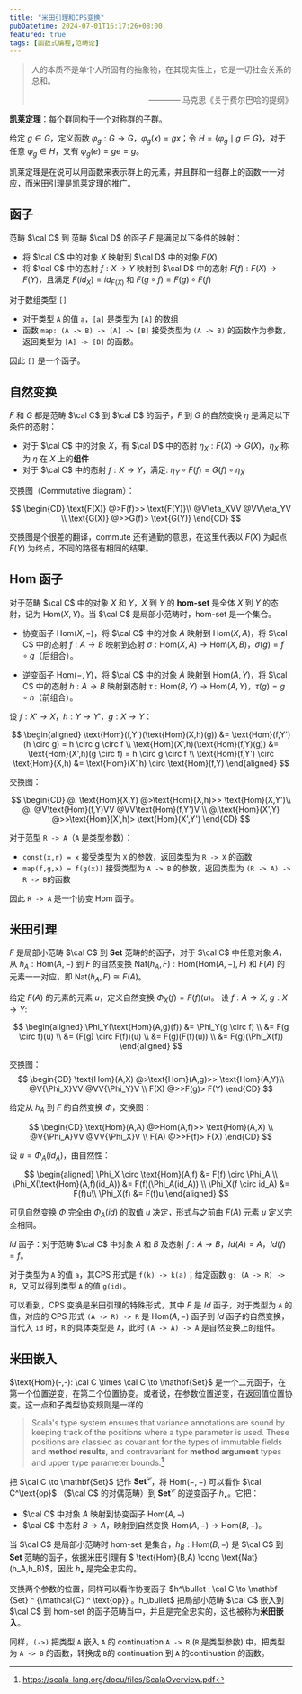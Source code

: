 ```yaml
---
title: "米田引理和CPS变换"
pubDatetime: 2024-07-01T16:17:26+08:00
featured: true
tags: [函数式编程,范畴论]
---
```

>人的本质不是单个人所固有的抽象物，在其现实性上，它是一切社会关系的总和。
><div style='text-align: right;'>———— 马克思《关于费尔巴哈的提纲》</div>

**凯莱定理**：每个群同构于一个对称群的子群。

给定 $g \in G$，定义函数 $\varphi_g: G \to G$，$\varphi_g(x) = gx$；令 $H = \{\varphi_g \mid g \in G\}$，对于任意 $\varphi_g \in H$，又有 $\varphi_g(e) = ge = g$。

凯莱定理是在说可以用函数来表示群上的元素，并且群和一组群上的函数一一对应，而米田引理是凯莱定理的推广。

## 函子

范畴 $\cal C$ 到 范畴 $\cal D$ 的函子 $F$ 是满足以下条件的映射：

* 将 $\cal C$ 中的对象 $X$ 映射到 $\cal D$ 中的对象 $F(X)$
* 将 $\cal C$ 中的态射 $f: X \to Y$ 映射到 $\cal D$ 中的态射 $F(f): F(X) \to F(Y)$，且满足 $F(id_X) = id_{F(X)}$ 和 $F(g \circ f) = F(g) \circ F(f)$

对于数组类型 `[]`
* 对于类型 `A` 的值 `a`，`[a]` 是类型为 `[A]` 的数组
* 函数 `map: (A -> B) -> [A] -> [B]` 接受类型为 `(A -> B)` 的函数作为参数，返回类型为 `[A] -> [B]` 的函数。

因此 `[]` 是一个函子。

## 自然变换

$F$ 和 $G$ 都是范畴 $\cal C$ 到 $\cal D$ 的函子，$F$ 到 $G$ 的自然变换 $\eta$ 是满足以下条件的态射：

* 对于 $\cal C$ 中的对象 $X$，有 $\cal D$ 中的态射 $\eta_X: F(X) \to G(X)$，$\eta_X$ 称为 $\eta$ 在 $X$ 上的**组件**
* 对于 $\cal C$ 中的态射 $f: X \to Y$，满足: $\eta_Y \circ F(f) = G(f) \circ \eta_X$

交换图（Commutative diagram）：

$$
\begin{CD}
\text{F(X)} @>F(f)>> \text{F(Y)}\\
@V\eta_XVV @VV\eta_YV \\
\text{G(X)} @>>G(f)> \text{G(Y)}
\end{CD}
$$

交换图是个很差的翻译，commute 还有通勤的意思，在这里代表以 $F(X)$ 为起点 $F(Y)$ 为终点，不同的路径有相同的结果。

## Hom 函子

对于范畴 $\cal C$ 中的对象 $X$ 和 $Y$，$X$ 到 $Y$ 的 **hom-set** 是全体 $X$ 到 $Y$ 的态射，记为 $\text{Hom}(X,Y)$。当 $\cal C$ 是局部小范畴时，hom-set 是一个集合。

* 协变函子 $\text{Hom}(X,-)$，将 $\cal C$ 中的对象 $A$ 映射到 $\text{Hom}(X,A)$，将 $\cal C$ 中的态射 $f: A \to B$ 映射到态射 $\sigma : \text{Hom}(X,A) \to \text{Hom}(X,B)$，$\sigma(g) = f \circ g$（后组合）。

* 逆变函子 $\text{Hom}(-,Y)$，将 $\cal C$ 中的对象 $A$ 映射到 $\text{Hom}(A,Y)$，将 $\cal C$ 中的态射 $h: A \to B$ 映射到态射 $\tau : \text{Hom}(B,Y) \to \text{Hom}(A,Y)$，$\tau(g) = g \circ h$（前组合）。

设 $f: X' \to X$，$h: Y \to Y'$，$g: X \to Y$：

$$
\begin{aligned}
\text{Hom}(f,Y')(\text{Hom}(X,h)(g)) &= \text{Hom}(f,Y')(h \circ g) = h \circ g \circ f \\
\text{Hom}(X',h)(\text{Hom}(f,Y)(g)) &= \text{Hom}(X',h)(g \circ f) = h \circ g \circ f \\
\text{Hom}(f,Y') \circ \text{Hom}(X,h) &= \text{Hom}(X',h) \circ \text{Hom}(f,Y)
\end{aligned}
$$

交换图：

$$
\begin{CD}
@. \text{Hom}(X,Y) @>\text{Hom}(X,h)>> \text{Hom}(X,Y')\\
@. @V\text{Hom}(f,Y)VV @VV\text{Hom}(f,Y')V \\
@.\text{Hom}(X',Y) @>>\text{Hom}(X',h)> \text{Hom}(X',Y')
\end{CD}
$$

对于范型 `R -> A`（`A` 是类型参数）：

* `const(x,r) = x` 接受类型为 `X` 的参数，返回类型为 `R -> X` 的函数
* `map(f,g,x) = f(g(x))` 接受类型为 `A -> B` 的参数，返回类型为 `(R -> A) -> R -> B`的函数

因此 `R -> A` 是一个协变 $\text{Hom}$ 函子。

## 米田引理

$F$ 是局部小范畴 $\cal C$ 到 $\mathbf{Set}$ 范畴的的函子，对于 $\cal C$ 中任意对象 $A$，从 $h_A: \text{Hom}(A,-)$ 到 $F$ 的自然变换 $\text{Nat}(h_A,F):\text{Hom}(\text{Hom}(A,-),F)$ 和 $F(A)$ 的元素一一对应，即 $\text{Nat}(h_A,F) \cong F(A)$。

给定 $F(A)$ 的元素的元素 $u$，定义自然变换 $\Phi_X(f) = F(f)(u)$。
设 $f: A \to X$, $g: X \to Y$:

$$
\begin{aligned}
\Phi_Y(\text{Hom}(A,g)(f)) &= \Phi_Y(g \circ f) \\
&= F(g \circ f)(u) \\
&= (F(g) \circ F(f))(u) \\
&= F(g)(F(f)(u)) \\
&= F(g)(\Phi_X(f))
\end{aligned}
$$

交换图：
$$
\begin{CD}
\text{Hom}(A,X) @>\text{Hom}(A,g)>> \text{Hom}(A,Y)\\
@V{\Phi_X}VV @VV{\Phi_Y}V \\
F(X) @>>F(g)> F(Y)
\end{CD}
$$

给定从 $h_A$ 到 $F$ 的自然变换 $\Phi$，交换图：

$$
\begin{CD}
\text{Hom}(A,A) @>Hom(A,f)>> \text{Hom}(A,X) \\
@V{\Phi_A}VV @VV{\Phi_X}V \\
F(A) @>>F(f)> F(X)
\end{CD}
$$

设 $u = \Phi_A(id_A)$，由自然性：

$$
\begin{aligned}
\Phi_X \circ \text{Hom}(A,f) &= F(f) \circ \Phi_A \\
\Phi_X(\text{Hom}(A,f)(id_A)) &= F(f)(\Phi_A(id_A)) \\
\Phi_X(f \circ id_A) &= F(f)u\\
\Phi_X(f) &= F(f)u
\end{aligned}
$$

可见自然变换 $\Phi$ 完全由 $\Phi_A(id)$ 的取值 $u$ 决定，形式与之前由 $F(A)$ 元素 $u$ 定义完全相同。

$Id$ 函子：对于范畴 $\cal C$ 中对象 $A$ 和 $B$ 及态射 $f: A \to B$，$Id(A) = A$，$Id(f) = f$。

对于类型为 `A` 的值 `a`，其CPS 形式是 `f(k) -> k(a)`；给定函数 `g: (A -> R) -> R`，又可以得到类型 `A` 的值 `g(id)`。

可以看到，CPS 变换是米田引理的特殊形式，其中 $F$ 是 $Id$ 函子，对于类型为 `A` 的值，对应的 CPS 形式 `(A -> R) -> R` 是 $\text{Hom}(A,-)$ 函子到 $Id$ 函子的自然变换，当代入 `id` 时，`R` 的具体类型是 `A`，此时 `(A -> A) -> A` 是自然变换上的组件。

## 米田嵌入

$\text{Hom}(-,-): \cal C \times \cal C \to \mathbf{Set}$ 是一个二元函子，在第一个位置逆变，在第二个位置协变。或者说，在参数位置逆变，在返回值位置协变。这一点和子类型协变规则是一样的：

> Scala's type system ensures that variance annotations are sound by keeping track of the positions where a type parameter is used. These positions are classied as covariant for the types of immutable fields and **method results**, and contravariant for **method argument** types and upper type parameter bounds.[^1]

把 $\cal C \to \mathbf{Set}$ 记作 $\mathbf{Set} ^ \mathcal C$，将 $\text{Hom}(-,-)$ 可以看作 $\cal C^\text{op}$ （$\cal C$ 的对偶范畴）到 $\mathbf{Set} ^ \mathcal C$ 的逆变函子 $h_\bullet$。它把：

* $\cal C$ 中对象 $A$ 映射到协变函子 $\text{Hom}(A,-)$
* $\cal C$ 中态射 $B \to A$，映射到自然变换 $\text{Hom}(A,-) \to \text{Hom}(B,-)$。

当 $\cal C$ 是局部小范畴时 hom-set 是集合，$h_B: \text{Hom}(B,-)$ 是 $\cal C$ 到 $\mathbf{Set}$ 范畴的函子，依据米田引理有 $ \text{Hom}(B,A) \cong \text{Nat}(h_A,h_B)$，因此 $h_\bullet$ 是完全忠实的。

 交换两个参数的位置，同样可以看作协变函子 $h^\bullet : \cal C \to \mathbf {Set} ^ {\mathcal{C} ^ \text{op}} $。$h_\bullet$ 把局部小范畴 $\cal C$ 嵌入到 $\cal C$ 到 hom-set 的函子范畴当中，并且是完全忠实的，这也被称为**米田嵌入**。

同样，`(->)` 把类型 `A` 嵌入 `A` 的 continuation `A -> R` (`R` 是类型参数) 中，把类型为 `A -> B` 的函数，转换成 `B`的 continuation 到 `A` 的continuation 的函数。

[^1]: https://scala-lang.org/docu/files/ScalaOverview.pdf


